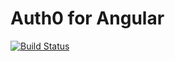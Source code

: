 # Auth0 for Angular
[![Build Status](https://travis-ci.org/frederikprijck/angular-auth0.svg?branch=master)](https://travis-ci.org/frederikprijck/angular-auth0)
